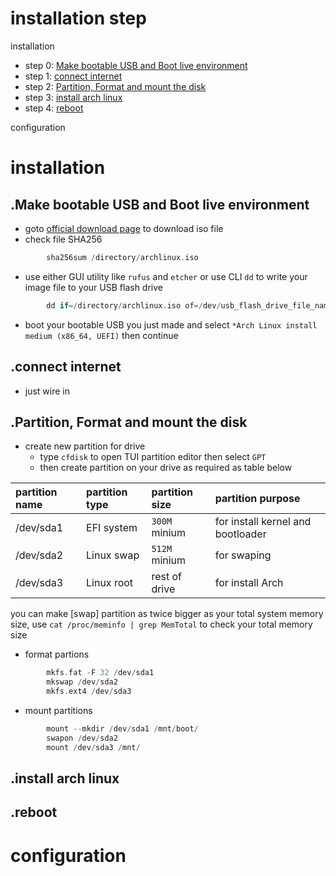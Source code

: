 # installation step
installation
- step 0: [Make bootable USB and Boot live environment](#Make-bootable-USB-and-Boot-live-environment "goto Make-bootable-USB-and-Boot-live-environment")
- step 1: [connect internet](#connect-internet "goto connect-internet")
- step 2: [Partition, Format and mount the disk](#Partition-Format-and-mount-the-disk "goto Partition-Format-and-mount-the-disk")
- step 3: [install arch linux](#installation "goto install arch linux")
- step 4: [reboot](#reboot "goto reboot")

configuration
# installation
## .Make bootable USB and Boot live environment
- goto [official download page](https://archlinux.org/download/) to download iso file
- check file SHA256
```c
        sha256sum /directory/archlinux.iso
```
- use either GUI utility like `rufus` and `etcher` or use CLI `dd` to write your image file to your USB flash drive
```c
        dd if=/directory/archlinux.iso of=/dev/usb_flash_drive_file_name status=progress
```
- boot your bootable USB you just made and select `*Arch Linux install medium (x86_64, UEFI)` then continue
## .connect internet
- just wire in
## .Partition, Format and mount the disk
- create new partition for drive
    - type `cfdisk` to open TUI partition editor then select `GPT`
    - then create partition on your drive as required as table below

partition name | partition type | partition size | partition purpose
:------------- | :------------- | :------------- | :----------------
/dev/sda1      | EFI system     | `300M` minium  | for install kernel and bootloader
/dev/sda2      | Linux swap     | `512M` minium  | for swaping
/dev/sda3      | Linux root     | rest of drive  | for install Arch

you can make [swap] partition as twice bigger as your total system memory size, use `cat /proc/meminfo | grep MemTotal` to check your total memory size

- format partions
```c
        mkfs.fat -F 32 /dev/sda1
        mkswap /dev/sda2
        mkfs.ext4 /dev/sda3
```
- mount partitions
```c
        mount --mkdir /dev/sda1 /mnt/boot/
        swapon /dev/sda2
        mount /dev/sda3 /mnt/
```
## .install arch linux
## .reboot
# configuration
